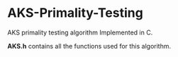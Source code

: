 # AKS-Primality-Testing
AKS primality testing algorithm Implemented in C.

<b>AKS.h</b> contains all the functions used for this algorithm.
